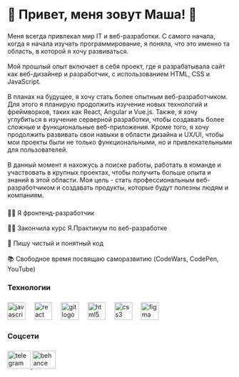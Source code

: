 <h1 align="left">👋 Привет, меня зовут Маша! 👋</h1>

###

<p align="left">Меня всегда привлекал мир IT и веб-разработки. С самого начала, когда я начала изучать программирование, я поняла, что это именно та область, в которой я хочу развиваться.<br><br>
Мой прошлый опыт включает в себя проект, где я разрабатывала сайт как веб-дизайнер и разработчик, с использованием HTML, CSS и JavaScript.<br><br>
В планах на будущее, я хочу стать более опытным веб-разработчиком. Для этого я планирую продолжить изучение новых технологий и фреймворков, таких как React, Angular и Vue.js. Также, я хочу углубиться в изучение серверной разработки, чтобы создавать более сложные и функциональные веб-приложения.
Кроме того, я хочу продолжить развивать свои навыки в области дизайна и UX/UI, чтобы мои проекты были не только функциональными, но и привлекательными для пользователей.<br><br>
В данный момент я нахожусь а поиске работы, работать в команде и участвовать в крупных проектах, чтобы получить больше опыта и знаний в этой области.
Моя цель - стать профессиональным веб-разработчиком и создавать продукты, которые будут полезны людям и компаниям.</p>

###

<p align="left">👩‍💻 Я фронтенд-разработчик<br><br>👩‍🎓 Закончила курс Я.Практикум по веб-разработке<br><br>📝 Пишу чистый и понятный код<br><br>📚 Свободное время посвящаю саморазвитию (CodeWars, CodePen, YouTube)</p>

###

<h3 align="left">Технологии</h3>

###

<div align="left">
  <img src="https://cdn.jsdelivr.net/gh/devicons/devicon/icons/javascript/javascript-original.svg" height="40" alt="javascript logo"  />
  <img width="12" />
  <img src="https://cdn.jsdelivr.net/gh/devicons/devicon/icons/react/react-original.svg" height="40" alt="react logo"  />
  <img width="12" />
  <img src="https://cdn.jsdelivr.net/gh/devicons/devicon/icons/git/git-original.svg" height="40" alt="git logo"  />
  <img width="12" />
  <img src="https://cdn.jsdelivr.net/gh/devicons/devicon/icons/html5/html5-plain-wordmark.svg" height="40" alt="html5 logo"  />
  <img width="12" />
  <img src="https://cdn.jsdelivr.net/gh/devicons/devicon/icons/css3/css3-plain-wordmark.svg" height="40" alt="css3 logo"  />
  <img width="12" />
  <img src="https://cdn.jsdelivr.net/gh/devicons/devicon/icons/figma/figma-original.svg" height="40" alt="figma logo"  />
</div>

###

<h3 align="left">Соцсети</h3>

###

<div align="left">
  <a href="https://t.me/mashenkatel" target="_blank">
    <img src="https://raw.githubusercontent.com/maurodesouza/profile-readme-generator/master/src/assets/icons/social/telegram/default.svg" width="52" height="40" alt="telegram logo"  />
  </a>
  <a href="https://www.behance.net/mariakezhun" target="_blank">
    <img src="https://raw.githubusercontent.com/maurodesouza/profile-readme-generator/master/src/assets/icons/social/behance/default.svg" width="52" height="40" alt="behance logo"  />
  </a>
</div>

###
